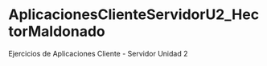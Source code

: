 # AplicacionesClienteServidorU2_HectorMaldonado
Ejercicios de Aplicaciones Cliente - Servidor Unidad 2
